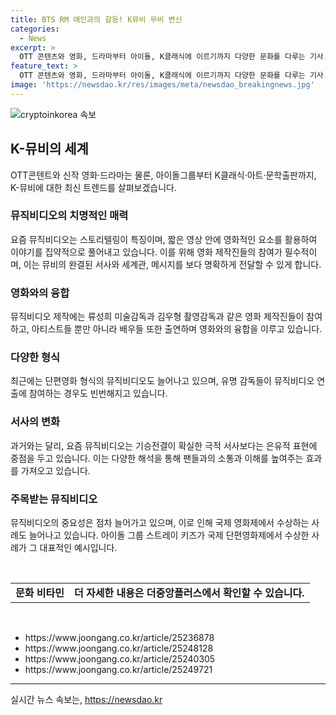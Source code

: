 ```yaml
---
title: BTS RM 애인과의 갈등! K뮤비 무비 변신
categories:
  - News
excerpt: >
  OTT 콘텐츠와 영화, 드라마부터 아이돌, K클래식에 이르기까지 다양한 문화를 다루는 기사. 한때 춤과 모델 위주였던 뮤직비디오에서 스토리텔링 중시하는 트렌드로 변화하고 있음. RM, 아이유, 엔하이픈 등의 뮤직비디오는 영화감독과 협업하며 진행되고 있으며, 유명 배우들의 출연도 빈번해지고 있다. 루트주의로 팬덤을 결속시키고, 영상 소비가 늘어나면서 뮤직비디오의 중요성이 재조명되고 있다. K팝 뮤직비디오는 다양한 해석을 통해 팬들과의 상호작용을 높이고 있으며, 이러한 트렌드는 뮤직비디오를 다시 주목받게 하고 있음.
feature_text: >
  OTT 콘텐츠와 영화, 드라마부터 아이돌, K클래식에 이르기까지 다양한 문화를 다루는 기사. 한때 춤과 모델 위주였던 뮤직비디오에서 스토리텔링 중시하는 트렌드로 변화하고 있음. RM, 아이유, 엔하이픈 등의 뮤직비디오는 영화감독과 협업하며 진행되고 있으며, 유명 배우들의 출연도 빈번해지고 있다. 루트주의로 팬덤을 결속시키고, 영상 소비가 늘어나면서 뮤직비디오의 중요성이 재조명되고 있다. K팝 뮤직비디오는 다양한 해석을 통해 팬들과의 상호작용을 높이고 있으며, 이러한 트렌드는 뮤직비디오를 다시 주목받게 하고 있음.
image: 'https://newsdao.kr/res/images/meta/newsdao_breakingnews.jpg'
---
```


<p><img src="https://newsdao.kr/res/images/meta/newsdao_breakingnews.jpg" alt="cryptoinkorea 속보" /></p>

<h2 data-ke-size="size26">K-뮤비의 세계</h2>

<p data-ke-size="size16">OTT콘텐트와 신작 영화·드라마는 물론, 아이돌그룹부터 K클래식·아트·문학출판까지, K-뮤비에 대한 최신 트렌드를 살펴보겠습니다.</p>

<h3>뮤직비디오의 치명적인 매력</h3>

<p data-ke-size="size16">요즘 뮤직비디오는 스토리텔링이 특징이며, 짧은 영상 안에 영화적인 요소를 활용하여 이야기를 집약적으로 풀어내고 있습니다. 이를 위해 영화 제작진들의 참여가 필수적이며, 이는 뮤비의 완결된 서사와 세계관, 메시지를 보다 명확하게 전달할 수 있게 합니다.</p>

<h3>영화와의 융합</h3>

<p data-ke-size="size16">뮤직비디오 제작에는 류성희 미술감독과 김우형 촬영감독과 같은 영화 제작진들이 참여하고, 아티스트들 뿐만 아니라 배우들 또한 출연하며 영화와의 융합을 이루고 있습니다.</p>

<h3>다양한 형식</h3>

<p data-ke-size="size16">최근에는 단편영화 형식의 뮤직비디오도 늘어나고 있으며, 유명 감독들이 뮤직비디오 연출에 참여하는 경우도 빈번해지고 있습니다.</p>

<h3>서사의 변화</h3>

<p data-ke-size="size16">과거와는 달리, 요즘 뮤직비디오는 기승전결이 확실한 극적 서사보다는 은유적 표현에 중점을 두고 있습니다. 이는 다양한 해석을 통해 팬들과의 소통과 이해를 높여주는 효과를 가져오고 있습니다.</p>

<h3>주목받는 뮤직비디오</h3>

<p data-ke-size="size16">뮤직비디오의 중요성은 점차 늘어가고 있으며, 이로 인해 국제 영화제에서 수상하는 사례도 늘어나고 있습니다. 아이돌 그룹 스트레이 키즈가 국제 단편영화제에서 수상한 사례가 그 대표적인 예시입니다.</p>

<p data-ke-size="size16">&nbsp;</p>

<table>
<tbody>
<tr>
<td style="text-align: center; height: 17px;"><b>문화 비타민</b></td>
<td style="text-align: center; height: 17px;"><b>더 자세한 내용은 더중앙플러스에서 확인할 수 있습니다.</b></td>
</tr>
</tbody>
</table>

<p data-ke-size="size16">&nbsp;</p>

<ul>
<li>https://www.joongang.co.kr/article/25236878</li>
<li>https://www.joongang.co.kr/article/25248128</li>
<li>https://www.joongang.co.kr/article/25240305</li>
<li>https://www.joongang.co.kr/article/25249721</li>
</ul>

<hr>
실시간 뉴스 속보는, <a href="https://newsdao.kr" rel="dofollow">https://newsdao.kr</a>


